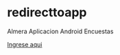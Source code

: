 # redirecttoapp
Almera Aplicacion Android Encuestas

[Ingrese aqui](autologin://com.almera.app_encuesta?conexion=sgifunluker&url=https://sgi.almeraim.com/sgi/api/v2/)
